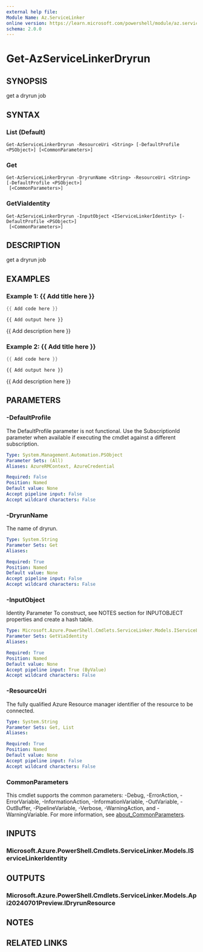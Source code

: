 ```yaml
---
external help file:
Module Name: Az.ServiceLinker
online version: https://learn.microsoft.com/powershell/module/az.servicelinker/get-azservicelinkerdryrun
schema: 2.0.0
---
```


# Get-AzServiceLinkerDryrun

## SYNOPSIS
get a dryrun job

## SYNTAX

### List (Default)
```
Get-AzServiceLinkerDryrun -ResourceUri <String> [-DefaultProfile <PSObject>] [<CommonParameters>]
```

### Get
```
Get-AzServiceLinkerDryrun -DryrunName <String> -ResourceUri <String> [-DefaultProfile <PSObject>]
 [<CommonParameters>]
```

### GetViaIdentity
```
Get-AzServiceLinkerDryrun -InputObject <IServiceLinkerIdentity> [-DefaultProfile <PSObject>]
 [<CommonParameters>]
```

## DESCRIPTION
get a dryrun job

## EXAMPLES

### Example 1: {{ Add title here }}
```powershell
{{ Add code here }}
```

```output
{{ Add output here }}
```

{{ Add description here }}

### Example 2: {{ Add title here }}
```powershell
{{ Add code here }}
```

```output
{{ Add output here }}
```

{{ Add description here }}

## PARAMETERS

### -DefaultProfile
The DefaultProfile parameter is not functional.
Use the SubscriptionId parameter when available if executing the cmdlet against a different subscription.

```yaml
Type: System.Management.Automation.PSObject
Parameter Sets: (All)
Aliases: AzureRMContext, AzureCredential

Required: False
Position: Named
Default value: None
Accept pipeline input: False
Accept wildcard characters: False
```

### -DryrunName
The name of dryrun.

```yaml
Type: System.String
Parameter Sets: Get
Aliases:

Required: True
Position: Named
Default value: None
Accept pipeline input: False
Accept wildcard characters: False
```

### -InputObject
Identity Parameter
To construct, see NOTES section for INPUTOBJECT properties and create a hash table.

```yaml
Type: Microsoft.Azure.PowerShell.Cmdlets.ServiceLinker.Models.IServiceLinkerIdentity
Parameter Sets: GetViaIdentity
Aliases:

Required: True
Position: Named
Default value: None
Accept pipeline input: True (ByValue)
Accept wildcard characters: False
```

### -ResourceUri
The fully qualified Azure Resource manager identifier of the resource to be connected.

```yaml
Type: System.String
Parameter Sets: Get, List
Aliases:

Required: True
Position: Named
Default value: None
Accept pipeline input: False
Accept wildcard characters: False
```

### CommonParameters
This cmdlet supports the common parameters: -Debug, -ErrorAction, -ErrorVariable, -InformationAction, -InformationVariable, -OutVariable, -OutBuffer, -PipelineVariable, -Verbose, -WarningAction, and -WarningVariable. For more information, see [about_CommonParameters](http://go.microsoft.com/fwlink/?LinkID=113216).

## INPUTS

### Microsoft.Azure.PowerShell.Cmdlets.ServiceLinker.Models.IServiceLinkerIdentity

## OUTPUTS

### Microsoft.Azure.PowerShell.Cmdlets.ServiceLinker.Models.Api20240701Preview.IDryrunResource

## NOTES

## RELATED LINKS


